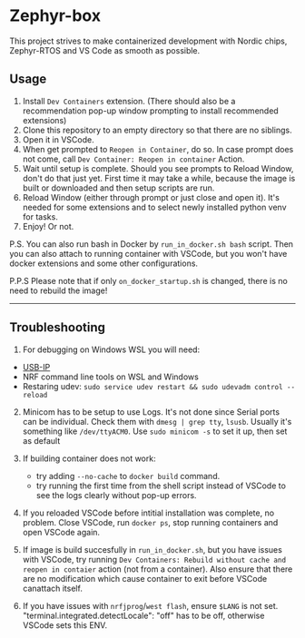 # Zephyr-box

This project strives to make containerized development with Nordic chips,  Zephyr-RTOS and VS Code as smooth as possible.

## Usage

1. Install `Dev Containers` extension.
   (There should also be a recommendation pop-up window prompting to install recommended extensions)
2. Clone this repository to an empty directory so that there are no siblings.
3. Open it in VSCode.
4. When get prompted to `Reopen in Container`, do so.
   In case prompt does not come, call `Dev Container: Reopen in container` Action.
5. Wait until setup is complete. Should you see prompts to Reload Window, don't do that just yet.
   First time it may take a while, because the image is built or downloaded and then setup scripts are run.
6. Reload Window (either through prompt or just close and open it).
   It's needed for some extensions and to select newly installed python venv for tasks.
7. Enjoy! Or not.

P.S. You can also run bash in Docker by `run_in_docker.sh bash` script.
Then you can also attach to running container with VSCode, but you won't have docker extensions and some other configurations.

P.P.S Please note that if only `on_docker_startup.sh` is changed, there is no need to rebuild the image!

---

## Troubleshooting

1. For debugging on Windows WSL you will need:
- [USB-IP](https://github.com/MicrosoftDocs/wsl/blob/main/WSL/connect-usb.md)
- NRF command line tools on WSL and Windows
- Restaring udev: `sudo service udev restart && sudo udevadm control --reload`

2. Minicom has to be setup to use Logs. It's not done since Serial ports can be individual. Check them with `dmesg | grep tty`, `lsusb`. Usually it's something like `/dev/ttyACM0`.
Use `sudo minicom -s` to set it up, then set as default

2. If building container does not work:
   - try adding `--no-cache` to `docker build` command.
   - try running the first time from the shell script instead of VSCode to see the logs clearly without pop-up errors.
3. If you reloaded VSCode before intitial installation was complete, no problem.
   Close VSCode, run `docker ps`, stop running containers and open VSCode again.
4. If image is build succesfully in `run_in_docker.sh`, but you have issues with VSCode,
   try running `Dev Containers: Rebuild without cache and reopen in contaier` action (not from a container).
   Also ensure that there are no modification which cause container to exit before VSCode canattach itself.
5. If you have issues with `nrfjprog`/`west flash`, ensure `$LANG` is not set.
   "terminal.integrated.detectLocale": "off" has to be off, otherwise VSCode sets this ENV.

